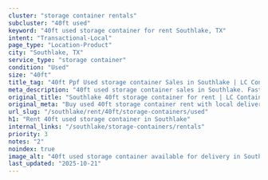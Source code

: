 ```yaml
---
cluster: "storage container rentals"
subcluster: "40ft used"
keyword: "40ft used storage container for rent Southlake, TX"
intent: "Transactional-Local"
page_type: "Location-Product"
city: "Southlake, TX"
service_type: "storage container"
condition: "Used"
size: "40ft"
title_tag: "40ft Ppf Used storage container Sales in Southlake | LC Container"
meta_description: "40ft used storage container sales in Southlake. Fast delivery, competitive pricing. Serving storage containers area. Quote ID: EGA. Call (214) 524-4168 for your free quote today."
original_title: "Southlake 40ft storage container for rent | LC Container"
original_meta: "Buy used 40ft storage container rent with local delivery in Southlake, TX. LC Container — local Since 2003. Request a fast quote today."
url_slug: "/southlake/rent/40ft/storage-containers/used"
h1: "Rent 40ft used storage container in Southlake"
internal_links: "/southlake/storage-containers/rentals"
priority: 3
notes: "2"
noindex: true
image_alt: "40ft used storage container available for delivery in Southlake"
last_updated: "2025-10-21"
---
```


<!-- TODO: Add unique city/inventory copy, images, and internal links here. -->
